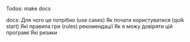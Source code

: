 Todos:
make docs

docs:
Для чого це потрібно (use cases)
Як почати користуватися (quik start)
Які правила гри (rules)
рекомендації 
Як я можу довіряти цій програмі
Які ризики


